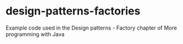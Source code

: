 # design-patterns-factories
Example code used in the Design patterns - Factory chapter of More programming with Java

